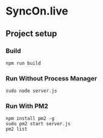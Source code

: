 # SyncOn.live

## Project setup

### Build

```
npm run build
```

### Run Without Process Manager

```
sudo node server.js
```

### Run With PM2

```
npm install pm2 -g 
sudo pm2 start server.js
pm2 list
```